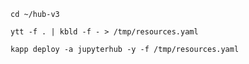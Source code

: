 ```execute
cd ~/hub-v3
```

```execute
ytt -f . | kbld -f - > /tmp/resources.yaml
```

```execute
kapp deploy -a jupyterhub -y -f /tmp/resources.yaml
```
